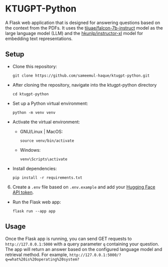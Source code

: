 # KTUGPT-Python

A Flask web application that is designed for answering questions based on the context from the PDFs. It uses the [tiiuae/falcon-7b-instruct](https://huggingface.co/tiiuae/falcon-7b-instruct) model as the large language model (LLM) and the [hkunlp/instructor-xl](https://huggingface.co/hkunlp/instructor-xl) model for embedding text representations.


## Setup

- Clone this repository:

   ```
   git clone https://github.com/sameemul-haque/ktugpt-python.git
   ```
- After cloning the repository, navigate into the ktugpt-python directory

   ```
   cd ktugpt-python
   ```

- Set up a Python virtual environment:

   ```
   python -m venv venv
   ```

- Activate the virtual environment:

   - GNU/Linux | MacOS:
     ```
     source venv/bin/activate
     ```
   - Windows:
     ```
     venv\Scripts\activate
     ```

- Install dependencies:

   ```
   pip install -r requirements.txt
   ```

6. Create a `.env` file based on `.env.example` and add your [Hugging Face API token](https://huggingface.co/docs/hub/en/security-tokens).

- Run the Flask web app:

   ```
   flask run --app app
   ```

## Usage

Once the Flask app is running, you can send GET requests to `http://127.0.0.1:5000` with a query parameter `q` containing your question. The app will return an answer based on the configured language model and retrieval method. For example, `http://127.0.0.1:5000/?q=what%20is%20operating%20system?`
